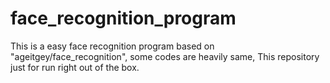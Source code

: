 # face_recognition_program
 This is a easy face recognition program based on "ageitgey/face_recognition", some codes are heavily same,  This repository just for run right out of the box.
